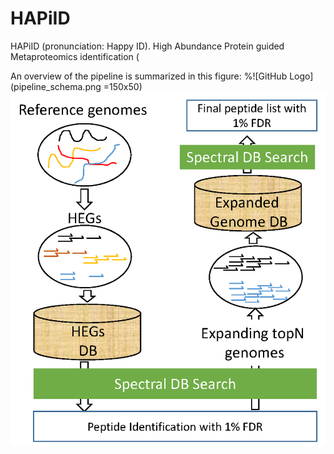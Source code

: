 # HAPiID
HAPiID (pronunciation: Happy ID). High Abundance Protein guided Metaproteomics identification (


An overview of the pipeline is summarized in this figure:
%![GitHub Logo](pipeline_schema.png =150x50)
<img src="pipeline_schema.png"/>
